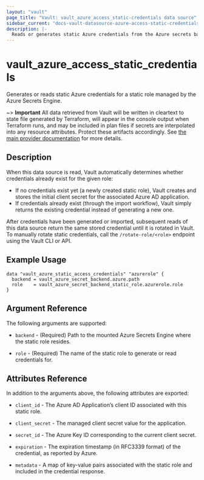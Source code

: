 ```yaml
---
layout: "vault"
page_title: "Vault: vault_azure_access_static-credentials data source"
sidebar_current: "docs-vault-datasource-azure-access-static-credentials"
description: |-
  Reads or generates static Azure credentials from the Azure secrets backend in Vault.
---
```


# vault\_azure\_access\_static\_credentials

Generates or reads static Azure credentials for a static role managed by the Azure Secrets Engine.

~> **Important** All data retrieved from Vault will be
written in cleartext to state file generated by Terraform, will appear in
the console output when Terraform runs, and may be included in plan files
if secrets are interpolated into any resource attributes.
Protect these artifacts accordingly. See
[the main provider documentation](../index.html)
for more details.

## Description

When this data source is read, Vault automatically determines whether credentials already exist for the given role:

- If no credentials exist yet (a newly created static role), Vault creates and stores the initial client secret for the associated Azure AD application.
- If credentials already exist (through the import workflow), Vault simply returns the existing credential instead of generating a new one.

After credentials have been generated or imported, subsequent reads of this data source return the same stored credential until it is rotated in Vault.  
To manually rotate static credentials, call the `/rotate-role/<role>` endpoint using the Vault CLI or API.

## Example Usage

```hcl
data "vault_azure_static_access_credentials" "azurerole" {
  backend = vault_azure_secret_backend.azure.path
  role    = vault_azure_secret_backend_static_role.azurerole.role
}
```

## Argument Reference

The following arguments are supported:

* `backend` - (Required) Path to the mounted Azure Secrets Engine where the static role resides.

* `role` - (Required) The name of the static role to generate or read credentials for.

## Attributes Reference

In addition to the arguments above, the following attributes are exported:

* `client_id` - The Azure AD Application’s client ID associated with this static role.

* `client_secret` - The managed client secret value for the application.

* `secret_id` - The Azure Key ID corresponding to the current client secret.

* `expiration` - The expiration timestamp (in RFC3339 format) of the credential, as reported by Azure.

* `metadata` - A map of key-value pairs associated with the static role and included in the credential response.
